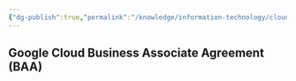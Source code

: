 ```yaml
---
{"dg-publish":true,"permalink":"/knowledge/information-technology/cloud/google-cloud/compliance/","dgPassFrontmatter":true}
---
```


## Google Cloud Business Associate Agreement (BAA)

